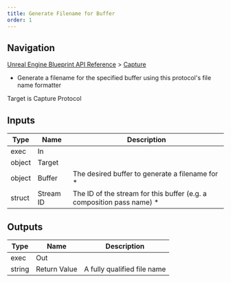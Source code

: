 ```yaml
---
title: Generate Filename for Buffer
order: 1
---
```

## Navigation

[Unreal Engine Blueprint API Reference](https://dev.epicgames.com/documentation/en-us/unreal-engine/BlueprintAPI) > [Capture](https://dev.epicgames.com/documentation/en-us/unreal-engine/BlueprintAPI/Capture)

- Generate a filename for the specified buffer using this protocol's file name formatter

Target is Capture Protocol

## Inputs

| Type | Name | Description |
| --- | --- | --- |
| exec | In |  |
| object | Target |  |
| object | Buffer | The desired buffer to generate a filename for * |
| struct | Stream ID | The ID of the stream for this buffer (e.g. a composition pass name) * |

## Outputs

| Type | Name | Description |
| --- | --- | --- |
| exec | Out |  |
| string | Return Value | A fully qualified file name |
